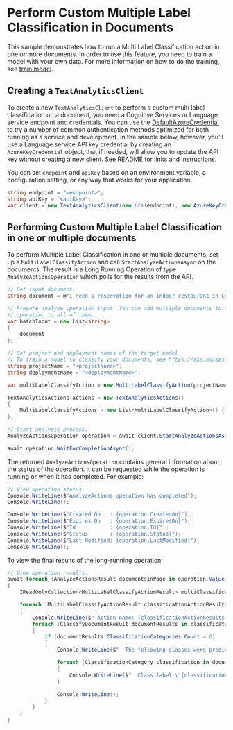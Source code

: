 # Perform Custom Multiple Label Classification in Documents
This sample demonstrates how to run a Multi Label Classification action in one or more documents.  In order to use this feature, you need to train a model with your own data. For more information on how to do the training, see [train model][train_model].

## Creating a `TextAnalyticsClient`

To create a new `TextAnalyticsClient` to perform a custom multi label classification on a document, you need a Cognitive Services or Language service endpoint and credentials.  You can use the [DefaultAzureCredential][DefaultAzureCredential] to try a number of common authentication methods optimized for both running as a service and development.  In the sample below, however, you'll use a Language service API key credential by creating an `AzureKeyCredential` object, that if needed, will allow you to update the API key without creating a new client. See [README][README] for links and instructions.

You can set `endpoint` and `apiKey` based on an environment variable, a configuration setting, or any way that works for your application.

```C# Snippet:CreateTextAnalyticsClient
string endpoint = "<endpoint>";
string apiKey = "<apiKey>";
var client = new TextAnalyticsClient(new Uri(endpoint), new AzureKeyCredential(apiKey));
```

## Performing Custom Multiple Label Classification in one or multiple documents

To perform Multiple Label Classification in one or multiple documents, set up a `MultiLabelClassifyAction` and call `StartAnalyzeActionsAsync` on the documents. The result is a Long Running Operation of type `AnalyzeActionsOperation` which polls for the results from the API.

```C# Snippet:TextAnalyticsMultiLabelClassifyAsync
// Get input document.
string document = @"I need a reservation for an indoor restaurant in China. Please don't stop the music. Play music and add it to my playlist.";

// Prepare analyze operation input. You can add multiple documents to this list and perform the same
// operation to all of them.
var batchInput = new List<string>
{
    document
};

// Set project and deployment names of the target model
// To train a model to classify your documents, see https://aka.ms/azsdk/textanalytics/customfunctionalities
string projectName = "<projectName>";
string deploymentName = "<deploymentName>";

var multiLabelClassifyAction = new MultiLabelClassifyAction(projectName, deploymentName);

TextAnalyticsActions actions = new TextAnalyticsActions()
{
    MultiLabelClassifyActions = new List<MultiLabelClassifyAction>() { multiLabelClassifyAction }
};

// Start analysis process.
AnalyzeActionsOperation operation = await client.StartAnalyzeActionsAsync(batchInput, actions);

await operation.WaitForCompletionAsync();
```

The returned `AnalyzeActionsOperation` contains general information about the status of the operation. It can be requested while the operation is running or when it has completed. For example:

```C# Snippet:TextAnalyticsMultiLabelClassifyOperationStatus
// View operation status.
Console.WriteLine($"AnalyzeActions operation has completed");
Console.WriteLine();

Console.WriteLine($"Created On   : {operation.CreatedOn}");
Console.WriteLine($"Expires On   : {operation.ExpiresOn}");
Console.WriteLine($"Id           : {operation.Id}");
Console.WriteLine($"Status       : {operation.Status}");
Console.WriteLine($"Last Modified: {operation.LastModified}");
Console.WriteLine();
```

To view the final results of the long-running operation:

```C# Snippet:TextAnalyticsMultiLabelClassifyAsyncViewResults
// View operation results.
await foreach (AnalyzeActionsResult documentsInPage in operation.Value)
{
    IReadOnlyCollection<MultiLabelClassifyActionResult> multiClassificationActionResults = documentsInPage.MultiLabelClassifyResults;

    foreach (MultiLabelClassifyActionResult classificationActionResults in multiClassificationActionResults)
    {
        Console.WriteLine($" Action name: {classificationActionResults.ActionName}");
        foreach (ClassifyDocumentResult documentResults in classificationActionResults.DocumentsResults)
        {
            if (documentResults.ClassificationCategories.Count > 0)
            {
                Console.WriteLine($"  The following classes were predicted for this document:");

                foreach (ClassificationCategory classification in documentResults.ClassificationCategories)
                {
                    Console.WriteLine($"  Class label \"{classification.Category}\" predicted with a confidence score of {classification.ConfidenceScore}.");
                }

                Console.WriteLine();
            }
        }
    }
}
```

[train_model]: https://aka.ms/azsdk/textanalytics/customfunctionalities
[DefaultAzureCredential]: https://github.com/Azure/azure-sdk-for-net/blob/main/sdk/identity/Azure.Identity/README.md
[README]: https://github.com/Azure/azure-sdk-for-net/blob/main/sdk/textanalytics/Azure.AI.TextAnalytics/README.md
